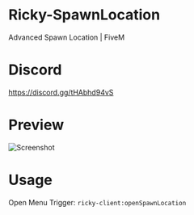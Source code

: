 # Ricky-SpawnLocation
Advanced Spawn Location | FiveM

# Discord
https://discord.gg/tHAbhd94vS

# Preview
![Screenshot](https://cdn.discordapp.com/attachments/1132396198247026780/1132396461330550844/spawnlocation_preview.png)

# Usage
Open Menu Trigger: `ricky-client:openSpawnLocation`
